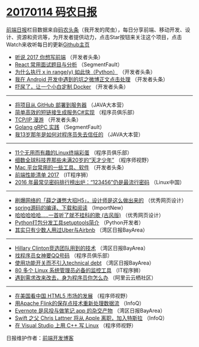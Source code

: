# [20170114 码农日报](http://hao.caibaojian.com/date/2017/01/14)

[前端日报](http://caibaojian.com/c/news)栏目数据来自[码农头条](http://hao.caibaojian.com/)（我开发的爬虫），每日分享前端、移动开发、设计、资源和资讯等，为开发者提供动力，点击Star按钮来关注这个项目，点击Watch来收听每日的更新[Github主页](https://github.com/kujian/frontendDaily)
* [听说 2017 你想写前端](http://hao.caibaojian.com/21520.html) （开发者头条）
* [React 常用面试题目与分析](http://hao.caibaojian.com/21526.html) （SegmentFault）
* [为什么执行 x in range(y) 如此快（Python）](http://hao.caibaojian.com/21522.html) （开发者头条）
* [我在 Android 开发中遇到的坑之微博正文点击处理](http://hao.caibaojian.com/21517.html) （开发者头条）
* [吓尿了，让一个小白定制 Docker](http://hao.caibaojian.com/21523.html) （开发者头条）

***
* [将项目从 GitHub 部署到服务器](http://hao.caibaojian.com/21512.html) （JAVA大本营）
* [简单高效的短链接生成服务C#实现](http://hao.caibaojian.com/21515.html) （程序员俱乐部）
* [TCP/IP 漫游](http://hao.caibaojian.com/21519.html) （开发者头条）
* [Golang gRPC 实践](http://hao.caibaojian.com/21525.html) （SegmentFault）
* [我13岁那年是如何对程序员失去信任的](http://hao.caibaojian.com/21513.html) （JAVA大本营）

***
* [11个无用而有趣的Linux终端彩蛋](http://hao.caibaojian.com/21516.html) （程序员俱乐部）
* [细数全球科技界那些未满20岁的“天才少年”](http://hao.caibaojian.com/21528.html) （程序师视野）
* [Mac 平台常用的一些工具、软件](http://hao.caibaojian.com/21518.html) （开发者头条）
* [前端性能清单 2017](http://hao.caibaojian.com/21536.html) （IT程序狮）
* [2016 年最常见密码排行榜出炉：“123456”仍是最流行密码](http://hao.caibaojian.com/21498.html) （Linux中国）

***
* [刷爆网络的「薛之谦憋大招H5」，设计师是这么做出来的](http://hao.caibaojian.com/21541.html) （优秀网页设计）
* [spring源码的编译、下载和阅读](http://hao.caibaojian.com/21487.html) （ImportNew）
* [哈哈哈哈哈&#8230;..一首听了就不挂科的歌 (古风版)](http://hao.caibaojian.com/21539.html) （优秀网页设计）
* [Python打包分发工具setuptools简介](http://hao.caibaojian.com/21499.html) （Python开发者）
* [其实只有少数人用过Uber与Airbnb](http://hao.caibaojian.com/21490.html) （湾区日报BayArea）

***
* [Hillary Clinton竞选团队用到的技术](http://hao.caibaojian.com/21491.html) （湾区日报BayArea）
* [找程序员女神要QQ号码](http://hao.caibaojian.com/21514.html) （程序员俱乐部）
* [使用功能开关而不引入technical debt](http://hao.caibaojian.com/21493.html) （湾区日报BayArea）
* [80 多个 Linux 系统管理员必备的监控工具](http://hao.caibaojian.com/21537.html) （IT程序狮）
* [遇到需求改来改去，身为程序员你怎么办](http://hao.caibaojian.com/21572.html) （阿里云云栖社区）

***
* [在美国看中国 HTML5 市场的发展](http://hao.caibaojian.com/21527.html) （程序师视野）
* [用Apache Flink的保存点技术重新处理数据流](http://hao.caibaojian.com/21485.html) （InfoQ）
* [Evernote 是风投与做笔记 app 的杂交产物](http://hao.caibaojian.com/21496.html) （湾区日报BayArea）
* [Swift 之父 Chris Lattner 将从 Apple 离职，加入特斯拉](http://hao.caibaojian.com/21486.html) （InfoQ）
* [在 Visual Studio 上用 C++ 写 Linux](http://hao.caibaojian.com/21529.html) （程序师视野）

日报维护作者：[前端开发博客](http://caibaojian.com/) 